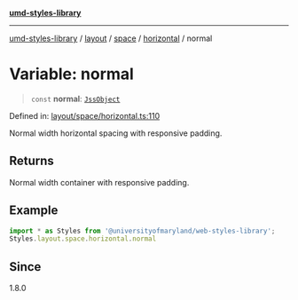 [**umd-styles-library**](../../../../../../README.md)

***

[umd-styles-library](../../../../../../modules.md) / [layout](../../../../../README.md) / [space](../../../README.md) / [horizontal](../README.md) / normal

# Variable: normal

> `const` **normal**: [`JssObject`](../../../../../../utilities/namespaces/transform/type-aliases/JssObject.md)

Defined in: [layout/space/horizontal.ts:110](https://github.com/UMD-Digital/design-system/blob/2d95010ba8e3e1595ebab66599330577b600c5fb/packages/styles/source/layout/space/horizontal.ts#L110)

Normal width horizontal spacing with responsive padding.

## Returns

Normal width container with responsive padding.

## Example

```typescript
import * as Styles from '@universityofmaryland/web-styles-library';
Styles.layout.space.horizontal.normal
```

## Since

1.8.0
